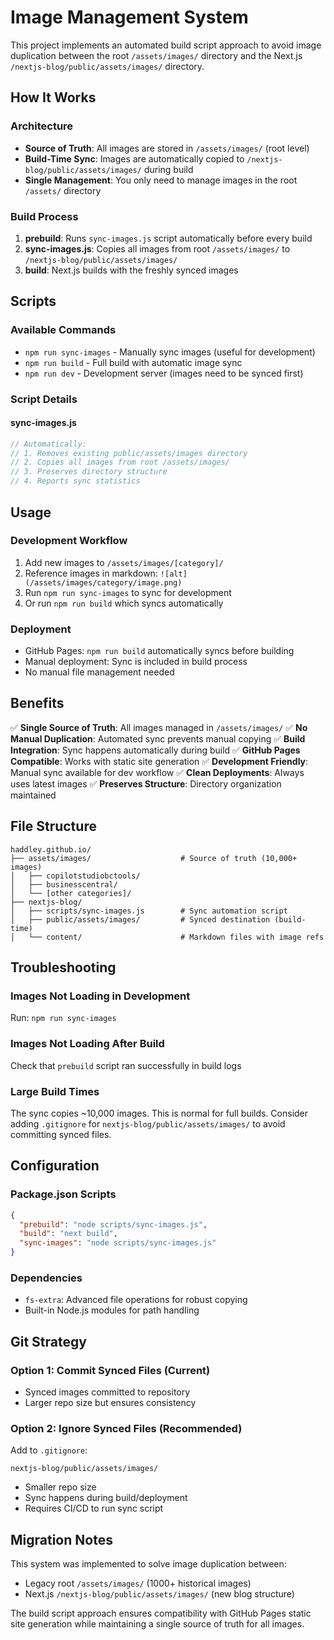 # Image Management System

This project implements an automated build script approach to avoid image duplication between the root `/assets/images/` directory and the Next.js `/nextjs-blog/public/assets/images/` directory.

## How It Works

### Architecture
- **Source of Truth**: All images are stored in `/assets/images/` (root level)
- **Build-Time Sync**: Images are automatically copied to `/nextjs-blog/public/assets/images/` during build
- **Single Management**: You only need to manage images in the root `/assets/` directory

### Build Process
1. **prebuild**: Runs `sync-images.js` script automatically before every build
2. **sync-images.js**: Copies all images from root `/assets/images/` to `/nextjs-blog/public/assets/images/`
3. **build**: Next.js builds with the freshly synced images

## Scripts

### Available Commands
- `npm run sync-images` - Manually sync images (useful for development)
- `npm run build` - Full build with automatic image sync
- `npm run dev` - Development server (images need to be synced first)

### Script Details

#### sync-images.js
```javascript
// Automatically:
// 1. Removes existing public/assets/images directory
// 2. Copies all images from root /assets/images/
// 3. Preserves directory structure
// 4. Reports sync statistics
```

## Usage

### Development Workflow
1. Add new images to `/assets/images/[category]/`
2. Reference images in markdown: `![alt](/assets/images/category/image.png)`
3. Run `npm run sync-images` to sync for development
4. Or run `npm run build` which syncs automatically

### Deployment
- GitHub Pages: `npm run build` automatically syncs before building
- Manual deployment: Sync is included in build process
- No manual file management needed

## Benefits

✅ **Single Source of Truth**: All images managed in `/assets/images/`
✅ **No Manual Duplication**: Automated sync prevents manual copying
✅ **Build Integration**: Sync happens automatically during build
✅ **GitHub Pages Compatible**: Works with static site generation
✅ **Development Friendly**: Manual sync available for dev workflow
✅ **Clean Deployments**: Always uses latest images
✅ **Preserves Structure**: Directory organization maintained

## File Structure

```
haddley.github.io/
├── assets/images/                    # Source of truth (10,000+ images)
│   ├── copilotstudiobctools/
│   ├── businesscentral/
│   └── [other categories]/
├── nextjs-blog/
│   ├── scripts/sync-images.js        # Sync automation script
│   ├── public/assets/images/         # Synced destination (build-time)
│   └── content/                      # Markdown files with image refs
```

## Troubleshooting

### Images Not Loading in Development
Run: `npm run sync-images`

### Images Not Loading After Build
Check that `prebuild` script ran successfully in build logs

### Large Build Times
The sync copies ~10,000 images. This is normal for full builds.
Consider adding `.gitignore` for `nextjs-blog/public/assets/images/` to avoid committing synced files.

## Configuration

### Package.json Scripts
```json
{
  "prebuild": "node scripts/sync-images.js",
  "build": "next build",
  "sync-images": "node scripts/sync-images.js"
}
```

### Dependencies
- `fs-extra`: Advanced file operations for robust copying
- Built-in Node.js modules for path handling

## Git Strategy

### Option 1: Commit Synced Files (Current)
- Synced images committed to repository
- Larger repo size but ensures consistency

### Option 2: Ignore Synced Files (Recommended)
Add to `.gitignore`:
```
nextjs-blog/public/assets/images/
```
- Smaller repo size
- Sync happens during build/deployment
- Requires CI/CD to run sync script

## Migration Notes

This system was implemented to solve image duplication between:
- Legacy root `/assets/images/` (1000+ historical images)
- Next.js `/nextjs-blog/public/assets/images/` (new blog structure)

The build script approach ensures compatibility with GitHub Pages static site generation while maintaining a single source of truth for all images.